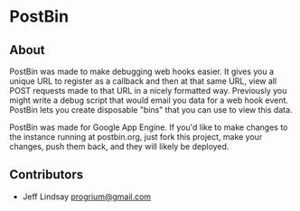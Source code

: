 PostBin
=======

About
-----
PostBin was made to make debugging web hooks easier. It gives you a unique URL to register as a callback and then at that same URL, view all POST requests made to that URL in a nicely formatted way. Previously you might write a debug script that would email you data for a web hook event. PostBin lets you create disposable "bins" that you can use to view this data. 

PostBin was made for Google App Engine. If you'd like to make changes to the instance running at postbin.org, just fork this project, make your changes, push them back, and they will likely be deployed. 

Contributors
------------
 * Jeff Lindsay <progrium@gmail.com>